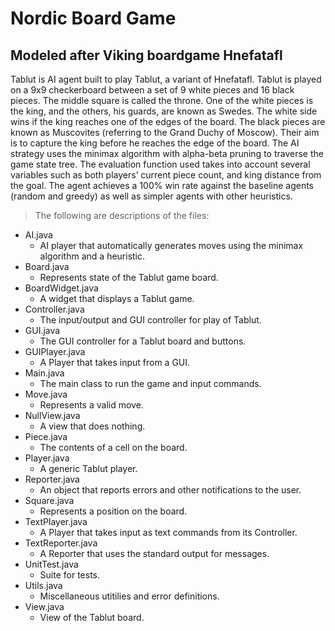 # Nordic Board Game
## Modeled after Viking boardgame Hnefatafl
Tablut is AI agent built to play Tablut, a variant of Hnefatafl. Tablut is played on a 9x9 checkerboard between a set of 9 white pieces and 16 black pieces. The middle square is called the throne. One of the white pieces is the king, and the others, his guards, are known as Swedes. The white side wins if the king reaches one of the edges of the board. The black pieces are known as Muscovites (referring to the Grand Duchy of Moscow). Their aim is to capture the king before he reaches the edge of the board.
The AI strategy uses the minimax algorithm with alpha-beta pruning to traverse the game state tree. The evaluation function used takes into account several variables such as both players’ current piece count, and king distance from the goal. The agent achieves a 100% win rate against the baseline agents (random and greedy) as well as simpler agents with other heuristics.

>The following are descriptions of the files:
- AI.java
  - AI player that automatically generates moves using the minimax algorithm and a heuristic.
- Board.java
  - Represents state of the Tablut game board.
- BoardWidget.java
  - A widget that displays a Tablut game.
- Controller.java
  - The input/output and GUI controller for play of Tablut.
- GUI.java
  - The GUI controller for a Tablut board and buttons.
- GUIPlayer.java
  - A Player that takes input from a GUI.
- Main.java
  - The main class to run the game and input commands.
- Move.java
  - Represents a valid move.
- NullView.java
  - A view that does nothing.
- Piece.java
  - The contents of a cell on the board.
- Player.java
  - A generic Tablut player.
- Reporter.java
  - An object that reports errors and other notifications to the user.
- Square.java
  - Represents a position on the board.
- TextPlayer.java
  -  A Player that takes input as text commands from its Controller.
- TextReporter.java
  - A Reporter that uses the standard output for messages.
- UnitTest.java
  - Suite for tests.
- Utils.java
  - Miscellaneous utitilies and error definitions.
- View.java
  - View of the Tablut board.



